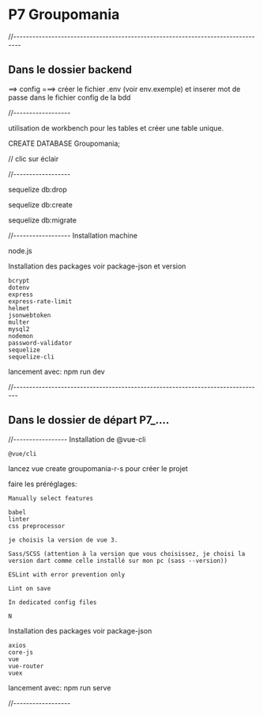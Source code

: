 # P7 Groupomania

//--------------------------------------------------------------------------------

## Dans le dossier backend 

==> config 
===> créer le fichier .env (voir env.exemple) et inserer mot de passe dans le fichier config de la bdd 

//------------------

utilisation de workbench pour les tables et créer une table unique.

CREATE DATABASE Groupomania;

// clic sur éclair

//------------------

sequelize db:drop 

sequelize db:create

sequelize db:migrate

//------------------
Installation machine

node.js

Installation des packages voir package-json et version

    bcrypt
    dotenv
    express
    express-rate-limit
    helmet
    jsonwebtoken
    multer
    mysql2
    nodemon
    password-validator
    sequelize
    sequelize-cli

lancement avec: npm run dev

//-------------------------------------------------------------------------------

## Dans le dossier de départ P7_....

//-----------------
Installation de @vue-cli

    @vue/cli
    
lancez vue create groupomania-r-s pour créer le projet
    
faire les préréglages:

    Manually select features
    
    babel
    linter
    css preprocessor
    
    je choisis la version de vue 3.
    
    Sass/SCSS (attention à la version que vous choisissez, je choisi la version dart comme celle installé sur mon pc (sass --version))
    
    ESLint with error prevention only
    
    Lint on save
    
    In dedicated config files
    
    N

Installation des packages voir package-json
    
    
    axios
    core-js
    vue
    vue-router
    vuex
    

    
lancement avec: npm run serve

//------------------ 


